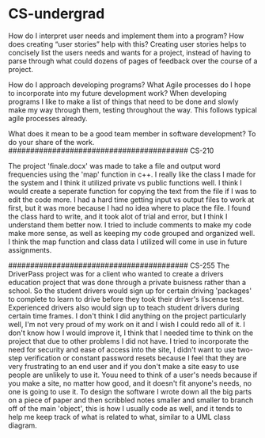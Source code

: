 # CS-undergrad
How do I interpret user needs and implement them into a program? How does creating “user stories” help with this?
Creating user stories helps to concisely list the users needs and wants for a project, instead of having to parse through what could dozens of pages of feedback over the course of a project. 

 How do I approach developing programs? What Agile processes do I hope to incorporate into my future development work?
When developing programs I like to make a list of things that need to be done and slowly make my way through them, testing throughout the way. This follows typical agile processes already. 

What does it mean to be a good team member in software development?
To do your share of the work. 
#########################################
CS-210

The project 'finale.docx' was made to take a file and output word frequencies using the 'map' function in c++. I really like the class I made for the system and I think it utilized private vs public functions well. I think I would create a seperate function for copying the text from the file if I was to edit the code more. I had a hard time getting input vs output files to work at first, but it was more because I had no idea where to place the file. I found the class hard to write, and it took alot of trial and error, but I think I understand them better now. I tried to include comments to make my code make more sense, as well as keeping my code grouped and organized well. I think the map function and class data I utilized will come in use in future assignments.  

#########################################
CS-255
The DriverPass project was for a client who wanted to create a drivers education project that was done through a private buisness rather than a school. So the student drivers would sign up for certain driving 'packages' to complete to learn to drive before they took their driver's liscense test. Experienced drivers also would sign up to teach student drivers during certain time frames. I don't think I did anything on the project particularly well, I'm not very proud of my work on it and I wish I could redo all of it. I don't know how I would improve it, I think that I needed time to think on the project that due to other problems I did not have. I tried to incorporate the need for security and ease of access into the site, I didn't want to use two-step verification or constant password resets because I feel that they are very frustrating to an end user and if you don't make a site easy to use people are unlikely to use it. Youu need to think of a user's needs because if you make a site, no matter how good, and it doesn't fit anyone's needs, no one is going to use it. To design the software I wrote down all the big parts on a piece of paper and then scribbled notes smaller and smaller to branch off of the main 'object', this is how I usually code as well, and it tends to help me keep track of what is related to what, similar to a UML class diagram. 
